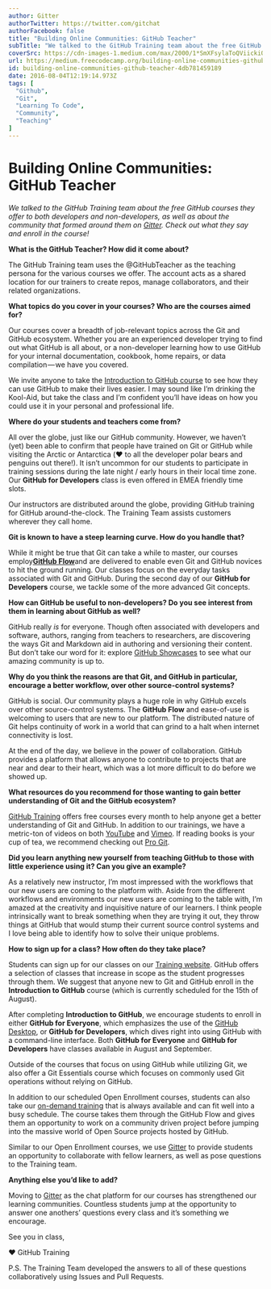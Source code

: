 ```yaml
---
author: Gitter
authorTwitter: https://twitter.com/gitchat
authorFacebook: false
title: "Building Online Communities: GitHub Teacher"
subTitle: "We talked to the GitHub Training team about the free GitHub courses they offer to both developers and non-developers, as well as about th..."
coverSrc: https://cdn-images-1.medium.com/max/2000/1*SmXFsylaToQViickiQWpRg.png
url: https://medium.freecodecamp.org/building-online-communities-github-teacher-4db781459189
id: building-online-communities-github-teacher-4db781459189
date: 2016-08-04T12:19:14.973Z
tags: [
  "Github",
  "Git",
  "Learning To Code",
  "Community",
  "Teaching"
]
---
```

# Building Online Communities: GitHub Teacher

_We talked to the GitHub Training team about the free GitHub courses they offer to both developers and non-developers, as well as about the community that formed around them on_ [_Gitter_](https://gitter.im/orgs/githubteacher/rooms)_. Check out what they say and enroll in the course!_

**What is the GitHub Teacher? How did it come about?**

The GitHub Training team uses the @GitHubTeacher as the teaching persona for the various courses we offer. The account acts as a shared location for our trainers to create repos, manage collaborators, and their related organizations.

**What topics do you cover in your courses? Who are the courses aimed for?**

Our courses cover a breadth of job-relevant topics across the Git and GitHub ecosystem. Whether you are an experienced developer trying to find out what GitHub is all about, or a non-developer learning how to use GitHub for your internal documentation, cookbook, home repairs, or data compilation — we have you covered.

We invite anyone to take the [Introduction to GitHub course](https://github.github.io/on-demand/) to see how they can use GitHub to make their lives easier. I may sound like I’m drinking the Kool-Aid, but take the class and I’m confident you’ll have ideas on how you could use it in your personal and professional life.

**Where do your students and teachers come from?**

All over the globe, just like our GitHub community. However, we haven’t (yet) been able to confirm that people have trained on Git or GitHub while visiting the Arctic or Antarctica (❤️ to all the developer polar bears and penguins out there!). It isn’t uncommon for our students to participate in training sessions during the late night / early hours in their local time zone. Our **GitHub for Developers** class is even offered in EMEA friendly time slots.

Our instructors are distributed around the globe, providing GitHub training for GitHub around-the-clock. The Training Team assists customers wherever they call home.

**Git is known to have a steep learning curve. How do you handle that?**

While it might be true that Git can take a while to master, our courses employ[**GitHub Flow**](https://guides.github.com/introduction/flow/)and are delivered to enable even Git and GitHub novices to hit the ground running. Our classes focus on the everyday tasks associated with Git and GitHub. During the second day of our **GitHub for Developers** course, we tackle some of the more advanced Git concepts.

**How can GitHub be useful to non-developers? Do you see interest from them in learning about GitHub as well?**

GitHub really _is_ for everyone. Though often associated with developers and software, authors, ranging from teachers to researchers, are discovering the ways Git and Markdown aid in authoring and versioning their content. But don’t take our word for it: explore [GitHub Showcases](https://github.com/showcases/) to see what our amazing community is up to.

**Why do you think the reasons are that Git, and GitHub in particular, encourage a better workflow, over other source-control systems?**

GitHub is social. Our community plays a huge role in why GitHub excels over other source-control systems. The **GitHub Flow** and ease-of-use is welcoming to users that are new to our platform. The distributed nature of Git helps continuity of work in a world that can grind to a halt when internet connectivity is lost.

At the end of the day, we believe in the power of collaboration. GitHub provides a platform that allows anyone to contribute to projects that are near and dear to their heart, which was a lot more difficult to do before we showed up.

**What resources do you recommend for those wanting to gain better understanding of Git and the GitHub ecosystem?**

[GitHub Training](https://services.github.com/training) offers free courses every month to help anyone get a better understanding of Git and GitHub. In addition to our trainings, we have a metric-ton of videos on both [YouTube](http://youtube.com/user/github) and [Vimeo](http://vimeo.com/github). If reading books is your cup of tea, we recommend checking out [Pro Git](http://git-scm.com/book/en/v2).

**Did you learn anything new yourself from teaching GitHub to those with little experience using it? Can you give an example?**

As a relatively new instructor, I’m most impressed with the workflows that our new users are coming to the platform with. Aside from the different workflows and environments our new users are coming to the table with, I’m amazed at the creativity and inquisitive nature of our learners. I think people intrinsically want to break something when they are trying it out, they throw things at GitHub that would stump their current source control systems and I love being able to identify how to solve their unique problems.

**How to sign up for a class? How often do they take place?**

Students can sign up for our classes on our [Training website](https://services.github.com/training). GitHub offers a selection of classes that increase in scope as the student progresses through them. We suggest that anyone new to Git and GitHub enroll in the **Introduction to GitHub** course (which is currently scheduled for the 15th of August).

After completing **Introduction to GitHub**, we encourage students to enroll in either **GitHub for Everyone**, which emphasizes the use of the [GitHub Desktop](http://desktop.github.com), or **GitHub for Developers**, which dives right into using GitHub with a command-line interface. Both **GitHub for Everyone** and **GitHub for Developers** have classes available in August and September.

Outside of the courses that focus on using GitHub while utilizing Git, we also offer a Git Essentials course which focuses on commonly used Git operations without relying on GitHub.

In addition to our scheduled Open Enrollment courses, students can also take our [on-demand training](https://github.github.io/on-demand/) that is always available and can fit well into a busy schedule. The course takes them through the GitHub Flow and gives them an opportunity to work on a community driven project before jumping into the massive world of Open Source projects hosted by GitHub.

Similar to our Open Enrollment courses, we use [Gitter](https://gitter.im/orgs/githubteacher/rooms) to provide students an opportunity to collaborate with fellow learners, as well as pose questions to the Training team.

**Anything else you’d like to add?**

Moving to [Gitter](https://gitter.im/orgs/githubteacher/rooms) as the chat platform for our courses has strengthened our learning communities. Countless students jump at the opportunity to answer one anothers’ questions every class and it’s something we encourage.

See you in class,

❤️ GitHub Training

P.S. The Training Team developed the answers to all of these questions collaboratively using Issues and Pull Requests.








